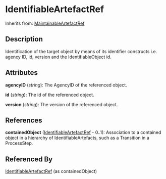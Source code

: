 
# IdentifiableArtefactRef

Inherits from: [MaintainableArtefactRef](MaintainableArtefactRef.md)



## Description

Identification of the target object by means of its identifier constructs i.e. agency ID, id, version and the IdentifiableObject id.


## Attributes

**agencyID** (*string*): The AgencyID of the referenced object.

**id** (*string*): The id of the referenced object.

**version** (*string*): The version of the referenced object.



## References

**containedObject** ([IdentifiableArtefactRef](IdentifiableArtefactRef.md) - 0..1): Association to a contained object in a hierarchy of IdentifiableArtefacts, such as a Transition in a ProcessStep.



## Referenced By

[IdentifiableArtefactRef](IdentifiableArtefactRef.md) (as containedObject)


